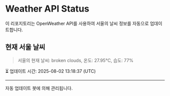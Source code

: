
# Weather API Status

이 리포지토리는 OpenWeather API를 사용하여 서울의 날씨 정보를 자동으로 업데이트합니다.

## 현재 서울 날씨
> 서울의 현재 날씨: broken clouds, 온도: 27.95°C, 습도: 77%

⏳ 업데이트 시간: 2025-08-02 13:18:37 (UTC)

---
자동 업데이트 봇에 의해 관리됩니다.
